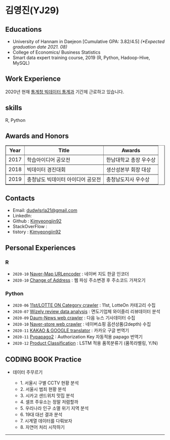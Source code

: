 # 김영진(YJ29)

## Educations</n>
- University of Hannam in Daejeon [Cumulative GPA: 3.82/4.5] <i>(*Expected graduation date 2021. 08)</i>
- College of Economics/ Business Statistics</br>
- Smart data expert training course, 2019 (R, Python, Hadoop-Hive, MySQL)

## Work Experience
2020년 현재 <a href="http://kostat.go.kr/portal/korea/kor_ko/5/2/9/4/index.action?pageNo=2&bmode=dept&ogId=1240478&emName=&chargeWork=">통계청 빅데이터 통계과</a> 기간제 근로하고 있습니다.

## skills
R, Python

## Awards and Honors
<table border="1">
  <th>Year</th>
  <th>Title</th>
  <th>Awards</th>
  <tr><!-- 첫번째 줄 시작 -->
    <td>2017</td>
    <td>학습아이디어 공모전</td>
    <td>한남대학교 총장 우수상</td>
  </tr><!-- 첫번째 줄 끝 -->
  <tr><!-- 두번째 줄 시작 -->
    <td>2018</td>
    <td>빅데이터 경진대회</td>
    <td>생산성본부 회장 대상</td>
  </tr><!-- 두번째 줄 끝 -->
  <tr><!-- 세번째 줄 시작 -->
    <td>2019</td>
    <td>충청남도 빅데이터 아이디어 공모전</td>
    <td>충청남도지사 우수상</td>
  </tr><!-- 세번째 줄 끝 --> 
</table>

## Contacts
- Email: dudwlsrla21@gmail.com
- LinkedIn: 
- Github : <a href="https://github.com/Kimyeongjin92">Kimyeongjin92</a>
- StackOverFlow :
- tistory : <a href="https://boksl-boksl.tistory.com/">Kimyeongjin92</a>

## Personal Experiences

### R
- <code>2020-10</code> <a href="">Naver-Map URLencoder</a> : 네이버 지도 한글 인코더
- <code>2020-10</code> <a href="">Change of Address</a> : 웹 파싱 주소변경 후 주소코드 가져오기 

### Python
- <code>2020-06</code> <a href="">11st/LOTTE ON Category crawler</a> : 11st, LotteOn 카테고리 수집
- <code>2020-07</code> <a href="">Wizely review data analysis</a> : 면도기업체 와이즐리 리뷰데이터 분석
- <code>2020-09</code> <a href="">Daum-News web crawler</a> : 다음 뉴스 기사데이터 수집
- <code>2020-10</code> <a href="">Naver-store web crawler</a> : 네이버쇼핑 옵션상품(2depth) 수집
- <code>2020-11</code> <a href="">KAKAO & GOOGLE translator</a> : 카카오 구글 번역기
- <code>2020-11</code> <a href="">Pypapago2</a> : Authorization Key 자동적용 papago 번역기
- <code>2020-12</code> <a href="">Product Classification</a> : LSTM 적용 품목분류기 (품목라벨링, Y/N)

## CODING BOOK Practice
<ul>
  <li>데이터 주무르기</li>
    <ul>
      <li>1. 서울시 구별 CCTV 현황 분석</li>
      <li>2. 서울시 범죄 현황 분석</li>
      <li>3. 시카고 샌드위치 맛집 분석</li>
      <li>4. 셀프 주유소는 정말 저렴할까</li>
      <li>5. 우리나라 인구 소멸 위기 지역 분석</li>
      <li>6. 19대 대선 결과 분석</li>
      <li>7. 시계열 데이터를 다뤄보자</li>
      <li>8. 자연어 처리 시작하기</li>
    </ul>
</ul>
  
--- 

